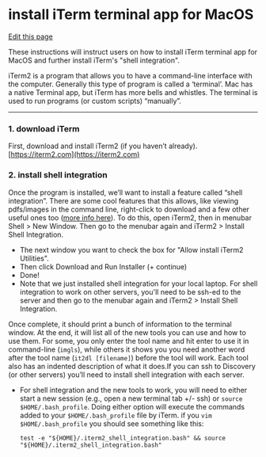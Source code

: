 # install iTerm terminal app for MacOS

[Edit this page](https://github.com/DrK-Lo/lotterhoslabprotocols/edit/main/bioinformagics_1_install_iterm.qmd)

These instructions will instruct users on how to install iTerm terminal app for MacOS and further install iTerm's "shell integration".

iTerm2 is a program that allows you to have a command-line interface with the computer. Generally this type of program is called a ‘terminal’. Mac has a native Terminal app, but iTerm has more bells and whistles. The terminal is used to run programs (or custom scripts) “manually”.

------------------------------------------------------------------------

### 1. download iTerm

First, download and install iTerm2 (if you haven’t already). [https://iterm2.com](https://iterm2.com)

### 2. install shell integration

Once the program is installed, we’ll want to install a feature called “shell integration”. There are some cool features that this allows, like viewing pdfs/images in the command line, right-click to download and a few other useful ones too ([more info here](https://iterm2.com/3.0/documentation-shell-integration.html)). To do this, open iTerm2, then in menubar Shell > New Window. Then go to the menubar again and iTerm2 > Install Shell Integration.

- The next window you want to check the box for "Allow install iTerm2 Utilities".
- Then click Download and Run Installer (+ continue)
- Done!
- Note that we just installed shell integration for your local laptop. For shell integration to work on other servers, you'll need to be ssh-ed to the server and then go to the menubar again and iTerm2 > Install Shell Integration.

Once complete, it should print a bunch of information to the terminal window. At the end, it will list all of the new tools you can use and how to use them. For some, you only enter the tool name and hit enter to use it in command-line (`imgls`), while others it shows you you need another word after the tool name (`it2dl [filename]`) before the tool will work. Each tool also has an indented description of what it does.If you can ssh to Discovery (or other servers) you’ll need to install shell integration with each server.

- For shell integration and the new tools to work, you will need to either start a new session (e.g., open a new terminal tab +/- ssh) or `source $HOME/.bash_profile`. Doing either option will execute the commands added to your `$HOME/.bash_profile` file by iTerm. if you `vim $HOME/.bash_profile` you should see something like this:

     ```
     test -e "${HOME}/.iterm2_shell_integration.bash" && source "${HOME}/.iterm2_shell_integration.bash"
     ```


